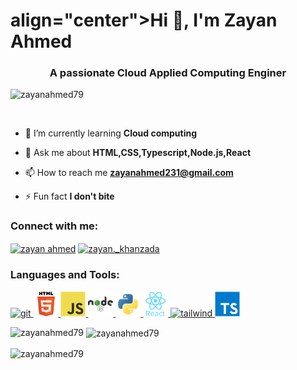<h1 >align="center">Hi 👋, I'm Zayan Ahmed</h1>
<h3 align="center">A passionate Cloud Applied Computing Enginer</h3>

<p align="left"> <img src="https://komarev.com/ghpvc/?username=zayanahmed79&label=Profile%20views&color=0e75b6&style=flat" alt="zayanahmed79" /> </p>

<p align="left"> <a href="https://twitter.com/" target="blank"><img src="https://img.shields.io/twitter/follow/?logo=twitter&style=for-the-badge" alt="" /></a> </p>

- 🌱 I’m currently learning **Cloud computing**

- 💬 Ask me about **HTML,CSS,Typescript,Node.js,React**

- 📫 How to reach me **zayanahmed231@gmail.com**

- ⚡ Fun fact **I don't bite**

<h3 align="left">Connect with me:</h3>
<p align="left">
<a href="https://linkedin.com/in/zayan ahmed" target="blank"><img align="center" src="https://raw.githubusercontent.com/rahuldkjain/github-profile-readme-generator/master/src/images/icons/Social/linked-in-alt.svg" alt="zayan ahmed" height="30" width="40" /></a>
<a href="https://instagram.com/zayan._khanzada" target="blank"><img align="center" src="https://raw.githubusercontent.com/rahuldkjain/github-profile-readme-generator/master/src/images/icons/Social/instagram.svg" alt="zayan._khanzada" height="30" width="40" /></a>
</p>

<h3 align="left">Languages and Tools:</h3>
<p align="left"> <a href="https://git-scm.com/" target="_blank" rel="noreferrer"> <img src="https://www.vectorlogo.zone/logos/git-scm/git-scm-icon.svg" alt="git" width="40" height="40"/> </a> <a href="https://www.w3.org/html/" target="_blank" rel="noreferrer"> <img src="https://raw.githubusercontent.com/devicons/devicon/master/icons/html5/html5-original-wordmark.svg" alt="html5" width="40" height="40"/> </a> <a href="https://developer.mozilla.org/en-US/docs/Web/JavaScript" target="_blank" rel="noreferrer"> <img src="https://raw.githubusercontent.com/devicons/devicon/master/icons/javascript/javascript-original.svg" alt="javascript" width="40" height="40"/> </a> <a href="https://nodejs.org" target="_blank" rel="noreferrer"> <img src="https://raw.githubusercontent.com/devicons/devicon/master/icons/nodejs/nodejs-original-wordmark.svg" alt="nodejs" width="40" height="40"/> </a> <a href="https://www.python.org" target="_blank" rel="noreferrer"> <img src="https://raw.githubusercontent.com/devicons/devicon/master/icons/python/python-original.svg" alt="python" width="40" height="40"/> </a> <a href="https://reactjs.org/" target="_blank" rel="noreferrer"> <img src="https://raw.githubusercontent.com/devicons/devicon/master/icons/react/react-original-wordmark.svg" alt="react" width="40" height="40"/> </a> <a href="https://tailwindcss.com/" target="_blank" rel="noreferrer"> <img src="https://www.vectorlogo.zone/logos/tailwindcss/tailwindcss-icon.svg" alt="tailwind" width="40" height="40"/> </a> <a href="https://www.typescriptlang.org/" target="_blank" rel="noreferrer"> <img src="https://raw.githubusercontent.com/devicons/devicon/master/icons/typescript/typescript-original.svg" alt="typescript" width="40" height="40"/> </a> </p>

<p><img align="left" src="https://github-readme-stats.vercel.app/api/top-langs?username=zayanahmed79&show_icons=true&locale=en&layout=compact" alt="zayanahmed79" /></p>

<p>&nbsp;<img align="center" src="https://github-readme-stats.vercel.app/api?username=zayanahmed79&show_icons=true&locale=en" alt="zayanahmed79" /></p>

<p><img align="center" src="https://github-readme-streak-stats.herokuapp.com/?user=zayanahmed79&" alt="zayanahmed79" /></p>

